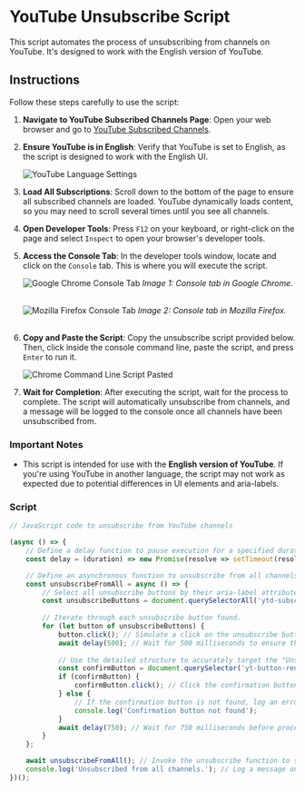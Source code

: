 # YouTube Unsubscribe Script

This script automates the process of unsubscribing from channels on YouTube. It's designed to work with the English version of YouTube.

## Instructions

Follow these steps carefully to use the script:

1. **Navigate to YouTube Subscribed Channels Page**:
   Open your web browser and go to [YouTube Subscribed Channels](https://www.youtube.com/feed/channels).


2. **Ensure YouTube is in English**:
   Verify that YouTube is set to English, as the script is designed to work with the English UI.

   ![YouTube Language Settings](https://github.com/mahizes/Unsubscribe-from-YouTube-channels/assets/120032248/4b6a6ea0-fdde-4b68-8e21-058fa2102cb6)


3. **Load All Subscriptions**:
   Scroll down to the bottom of the page to ensure all subscribed channels are loaded. YouTube dynamically loads content, so you may need to scroll several times until you see all channels.


4. **Open Developer Tools**:
   Press `F12` on your keyboard, or right-click on the page and select `Inspect` to open your browser's developer tools.


5. **Access the Console Tab**:
   In the developer tools window, locate and click on the `Console` tab. This is where you will execute the script.

   ![Google Chrome Console Tab](https://github.com/mahizes/Unsubscribe-from-YouTube-channels/assets/120032248/de1ffaff-b50a-45bb-9961-32f8f5e3bf47 "Google Chrome Console Tab")
   *Image 1: Console tab in Google Chrome.*
   <br><br>
   
   ![Mozilla Firefox Console Tab](https://github.com/mahizes/Unsubscribe-from-YouTube-channels/assets/120032248/b0d8b7d8-0393-4e28-b0a6-3d8169b323db "Mozilla Firefox Console Tab")
   *Image 2: Console tab in Mozilla Firefox.*
   <br><br>


7. **Copy and Paste the Script**:
   Copy the unsubscribe script provided below. Then, click inside the console command line, paste the script, and press `Enter` to run it.

   ![Chrome Command Line Script Pasted](https://github.com/mahizes/Unsubscribe-from-YouTube-channels/assets/120032248/3003d596-019d-4dab-ac15-b85b6a0bc1f7)


8. **Wait for Completion**:
   After executing the script, wait for the process to complete. The script will automatically unsubscribe from channels, and a message will be logged to the console once all channels have been unsubscribed from.


### Important Notes

- This script is intended for use with the **English version of YouTube**. If you're using YouTube in another language, the script may not work as expected due to potential differences in UI elements and aria-labels.


### Script

```javascript
// JavaScript code to unsubscribe from YouTube channels

(async () => {
    // Define a delay function to pause execution for a specified duration (in milliseconds).
    const delay = (duration) => new Promise(resolve => setTimeout(resolve, duration));

    // Define an asynchronous function to unsubscribe from all channels.
    const unsubscribeFromAll = async () => {
        // Select all unsubscribe buttons by their aria-label attribute, which includes "Unsubscribe from".
        const unsubscribeButtons = document.querySelectorAll('ytd-subscribe-button-renderer [aria-label*="Unsubscribe from"]');
        
        // Iterate through each unsubscribe button found.
        for (let button of unsubscribeButtons) {
            button.click(); // Simulate a click on the unsubscribe button to open the confirmation dialog.
            await delay(500); // Wait for 500 milliseconds to ensure the modal dialog appears.
            
            // Use the detailed structure to accurately target the "Unsubscribe" confirmation button within the dialog.
            const confirmButton = document.querySelector('yt-button-renderer#confirm-button[dialog-confirm] button');
            if (confirmButton) {
                confirmButton.click(); // Click the confirmation button to finalize the unsubscription.
            } else {
                // If the confirmation button is not found, log an error message for debugging.
                console.log('Confirmation button not found');
            }
            await delay(750); // Wait for 750 milliseconds before proceeding to the next unsubscribe action to avoid rate limiting.
        }
    };

    await unsubscribeFromAll(); // Invoke the unsubscribe function to start the process.
    console.log('Unsubscribed from all channels.'); // Log a message once all unsubscribe actions are completed.
})();
```
